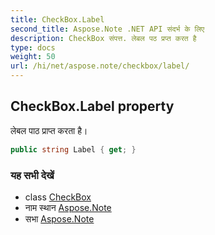 ```yaml
---
title: CheckBox.Label
second_title: Aspose.Note .NET API संदर्भ के लिए
description: CheckBox संपत्त. लेबल पठ प्रप्त करत है
type: docs
weight: 50
url: /hi/net/aspose.note/checkbox/label/
---
```

## CheckBox.Label property

लेबल पाठ प्राप्त करता है।

```csharp
public string Label { get; }
```

### यह सभी देखें

* class [CheckBox](../)
* नाम स्थान [Aspose.Note](../../checkbox/)
* सभा [Aspose.Note](../../../)


